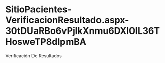 # SitioPacientes-VerificacionResultado.aspx-30tDUaRBo6vPjlkXnmu6DXl0IL36THosweTP8dIpmBA
Verificación De Resultados
